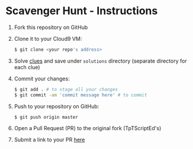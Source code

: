 # Scavenger Hunt - Instructions

1. Fork this repository on GitHub
2. Clone it to your Cloud9 VM:

   ```Bash
   $ git clone <your repo's address>
   ```

3. Solve
   [clues](https://github.com/ScriptEdcurriculum/curriculum2015/blob/master/unitsYear2/1-JShunt/clues/README.md)
   and save under `solutions` directory (separate directory for each clue)
4. Commit your changes:

   ```Bash
   $ git add . # to stage all your changes
   $ git commit -am 'commit message here' # to commit
   ```

4. Push to your repository on GitHub:

   ```Bash
   $ git push origin master
   ```

5. Open a Pull Request (PR) to the original fork (TpTScriptEd's)
6. Submit a link to your PR
   [here](https://docs.google.com/forms/d/1KbaHfDjgmVDn1446ow7tUjssfNKlrqC9RBnTznNqZgE/viewform)

